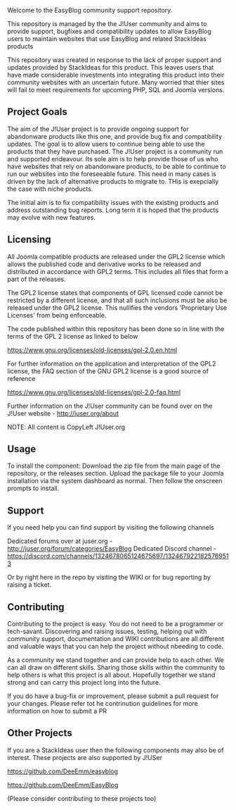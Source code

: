 
Welcome to the EasyBlog community support repository.

This repository is managed by the the J!User community and aims to provide support, bugfixes and compatibility updates to allow EasyBlog users to maintain websites that use EasyBlog and related StackIdeas products

This repository was created in response to the lack of proper support and updates provided by StackIdeas for this product. This leaves users that have made considerable investments into integrating this product into their community websites with an uncertain future. Many worried that thier sites will fail to meet requirements for upcoming PHP, SQL and Joomla versions.

## Project Goals

The aim of the J!User project is to provide ongoing support for abandonware products like this one, and provide bug fix and compatibility updates. The goal is to allow users to continue being able to use the products that they have purchased. The J!User project is a community run and supported endeavour. Its sole aim is to help provide those of us who have websites that rely on abandonware products, to be able to continue to run our websites into the foreseeable future. This need in many cases is driven by the lack of alternative products to migrate to. THis is exepcially the case with niche products. 

The initial aim is to fix compatibility issues with the existing products and address outstanding bug reports. Long term it is hoped that the products may evolve with new features.

## Licensing

All Joomla compatible products are released under the GPL2 license which allows the published code and derivative works to be released and distributed in accordance with GPL2 terms. This includes all files that form a part of the releases. 

The GPL2 license states that components of GPL licensed code cannot be restricted by a different license, and that all such inclusions must be also be released under the GPL2 license. This nullifies the vendors 'Proprietary Use Licenses' from being enforceable. 

The code published within this repository has been done so in line with the terms of the GPL 2 license as linked to below

https://www.gnu.org/licenses/old-licenses/gpl-2.0.en.html

For further information on the application and interpretation of the GPL2 license, the FAQ section of the GNU GPL2 license is a good source of reference

https://www.gnu.org/licenses/old-licenses/gpl-2.0-faq.html

Further information on the J!User community can be found over on the J!User website - http://juser.org/about

NOTE: All content is CopyLeft J!User.org

## Usage

To install the component: Download the zip file from the main page of the repository, or the releases section. Upload the package file to your Joomla installation via the system dashboard as normal. Then follow the onscreen prompts to install.

## Support

If you need help you can find support by visiting the following channels

Dedicated forums over at juser.org - http://juser.org/forum/categories/EasyBlog
Dedicated Discord channel - https://discord.com/channels/1324678065124675697/1324679221825769513

Or by right here in the repo by visiting the WIKI or for bug reporting by raising a ticket.

## Contributing

Contributing to the project is easy. You do not need to be a programmer or tech-savant. Discovering and raising issues, testing, helping out with community support, documentation and WIKI contributions are all different and valuable ways that you can help the project without nbeeding to code. 

As a community we stand together and can provide help to each other. We can all draw on different skills. Sharing those skills within the community to help others is what this project is all about. Hopefully together we stand strong and can carry this project long into the future.

If you do have a bug-fix or improvement, please submit a pull request for your changes. Please refer tot he contrinution guidelines for more information on how to submit a PR

## Other Projects

If you are a StackIdeas user then the following components may also be of interest. These projects are also supported by J!USer

https://github.com/DeeEmm/easyblog

https://github.com/DeeEmm/EasyBlog

(Please consider contributing to these projects too)
